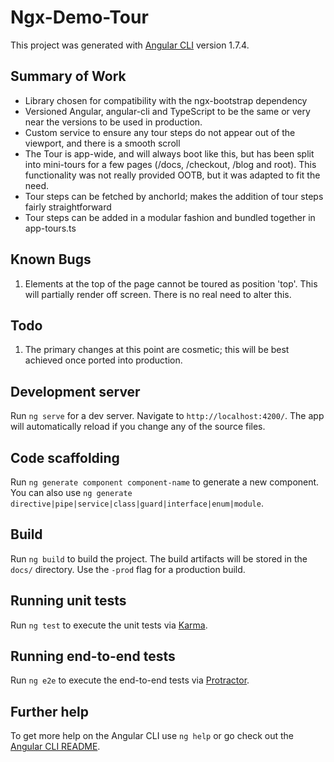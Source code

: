 # Ngx-Demo-Tour

This project was generated with [Angular CLI](https://github.com/angular/angular-cli) version 1.7.4.

## Summary of Work

- Library chosen for compatibility with the ngx-bootstrap dependency
- Versioned Angular, angular-cli and TypeScript to be the same or very near the versions to be used in production.
- Custom service to ensure any tour steps do not appear out of the viewport, and there is a smooth scroll
- The Tour is app-wide, and will always boot like this, but has been split into mini-tours for a few pages (/docs, /checkout, /blog and root). This functionality was not really provided OOTB, but it was adapted to fit the need.
- Tour steps can be fetched by anchorId; makes the addition of tour steps fairly straightforward
- Tour steps can be added in a modular fashion and bundled together in app-tours.ts

## Known Bugs

1) Elements at the top of the page cannot be toured as position 'top'. This will partially render off screen. There is no real need to alter this.

## Todo

1) The primary changes at this point are cosmetic; this will be best achieved once ported into production.

## Development server

Run `ng serve` for a dev server. Navigate to `http://localhost:4200/`. The app will automatically reload if you change any of the source files.

## Code scaffolding

Run `ng generate component component-name` to generate a new component. You can also use `ng generate directive|pipe|service|class|guard|interface|enum|module`.

## Build

Run `ng build` to build the project. The build artifacts will be stored in the `docs/` directory. Use the `-prod` flag for a production build.

## Running unit tests

Run `ng test` to execute the unit tests via [Karma](https://karma-runner.github.io).

## Running end-to-end tests

Run `ng e2e` to execute the end-to-end tests via [Protractor](http://www.protractortest.org/).

## Further help

To get more help on the Angular CLI use `ng help` or go check out the [Angular CLI README](https://github.com/angular/angular-cli/blob/master/README.md).
